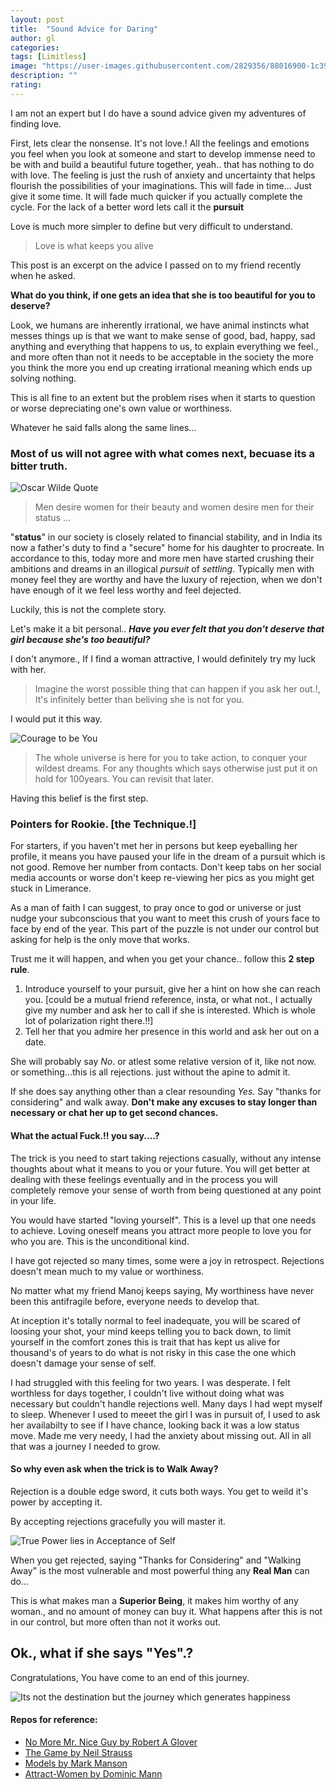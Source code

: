 ```yaml
---
layout: post
title:  "Sound Advice for Daring"
author: gl
categories:
tags: [Limitless]
image: "https://user-images.githubusercontent.com/2829356/88016900-1c390380-cb42-11ea-852f-c8238bac40c5.png"
description: ""
rating: 
---
```


I am not an expert but I do have a sound advice given my adventures of finding love.

First, lets clear the nonsense. It's not love.!
All the feelings and emotions you feel when you look at someone and start to develop immense need to be with and build a beautiful future together, yeah.. that has nothing to do with love.
The feeling is just the rush of anxiety and uncertainty that helps flourish the possibilities of your imaginations.
This will fade in time... Just give it some time. It will fade much quicker if you actually complete the cycle.
For the lack of a better word lets call it the **pursuit**

Love is much more simpler to define but very difficult to understand.
> Love is what keeps you alive

This post is an excerpt on the advice I passed on to my friend recently when he asked.

**What do you think, if one gets an idea that she is too beautiful for you to deserve?**

Look, we humans are inherently irrational, we have animal instincts what messes things up is that we want to make sense of good, bad, happy, sad anything and everything that happens to us, to explain everything we feel., and more often than not it needs to be acceptable in the society the more you think the more you end up creating irrational meaning which ends up solving nothing.

This is all fine to an extent but the problem rises when it starts to question or worse depreciating one's own value or worthiness.

Whatever he said falls along the same lines...

### Most of us will not agree with what comes next, becuase its a bitter truth.

![Oscar Wilde Quote](https://user-images.githubusercontent.com/2829356/88017956-5f947180-cb44-11ea-8026-ba013389cad1.png)

> Men desire women for their beauty and women desire men for their status ...

"**status**" in our society is closely related to financial stability, and in India its now a father's duty to find a "secure" home for his daughter to procreate. In accordance to this, today more and more men have started crushing their ambitions and dreams in an illogical *pursuit* of *settling*. Typically men with money feel they are worthy and have the luxury of rejection, when we don't have enough of it we feel less worthy and feel dejected. 

Luckily, this is not the complete story.


Let's make it a bit personal..
***Have you ever felt that you don't deserve that girl because she's too beautiful?***

I don't anymore., If I find a woman attractive, I would definitely try my luck with her.

> Imagine the worst possible thing that can happen if you ask her out.!, It's infinitely better than beliving she is not for you.

I would put it this way.

![Courage to be You](https://qph.fs.quoracdn.net/main-qimg-87a8c62ef46985b6632ec1a66fee1502)

>The whole universe is here for you to take action, to conquer your wildest dreams. For any thoughts which says otherwise just put it on hold for 100years. You can revisit that later.

Having this belief is the first step.

### Pointers for Rookie. [the Technique.!]
For starters, if you haven't met her in persons but keep eyeballing her profile, it means you have paused your life in the dream of a pursuit which is not good.
Remove her number from contacts. Don't keep tabs on her social media accounts or worse don't keep re-viewing her pics as you might get stuck in Limerance.

As a man of faith I can suggest, to pray once to god or universe or just nudge your subconscious that you want to meet this crush of yours face to face by end of the year. This part of the puzzle is not under our control but asking for help is the only move that works.

Trust me it will happen, and when you get your chance.. follow this **2 step rule**.

1. Introduce yourself to your pursuit, give her a hint on how she can reach you. [could be a mutual friend reference, insta, or what not., I actually give my number and ask her to call if she is interested. Which is whole lot of polarization right there.!!]
2. Tell her that you admire her presence in this world and ask her out on a date.

She will probably say *No*. or atlest some relative version of it, like not now. or something...this is all rejections. just without the apine to admit it.

If she does say anything other than a clear resounding *Yes*. Say "thanks for considering" and walk away.
**Don't make any excuses to stay longer than necessary or chat her up to get second chances.**

#### What the actual Fuck.!! you say....?
The trick is you need to start taking rejections casually, without any intense thoughts about what it means to you or your future. You will get better at dealing with these feelings eventually and in the process you will completely remove your sense of worth from being questioned at any point in your life.

You would have started "loving yourself". This is a level up that one needs to achieve.
Loving oneself means you attract more people to love you for who you are. This is the unconditional kind.

I have got rejected so many times, some were a joy in retrospect. Rejections doesn't mean much to my value or worthiness.

No matter what my friend Manoj keeps saying, My worthiness have never been this antifragile before, everyone needs to develop that.

At inception it's totally normal to feel inadequate, you will be scared of loosing your shot, your mind keeps telling you to back down, to limit yourself in the comfort zones this is trait that has kept us alive for thousand's of years to do what is not risky in this case the one which doesn't damage your sense of self.

I had struggled with this feeling for two years. I was desperate. I felt worthless for days together, I couldn't live without doing what was necessary but couldn't handle rejections well.
Many days I had wept myself to sleep. Whenever I used to meeet the girl I was in pursuit of, I used to ask her availabilty to see if I have chance, looking back it was a low status move. Made me very needy, I had the anxiety about missing out. All in all that was a journey I needed to grow.


#### So why even ask when the trick is to Walk Away?
Rejection is a double edge sword, it cuts both ways. You get to weild it's power by accepting it.

By accepting rejections gracefully you will master it.

![True Power lies in Acceptance of Self](https://thumbs.gfycat.com/AggressiveFeistyChamois-size_restricted.gif)

When you get rejected, saying "Thanks for Considering" and "Walking Away" is the most vulnerable and most powerful thing any **Real Man** can do...

This is what makes man a **Superior Being**, it makes him worthy of any woman., and no amount of money can buy it. What happens after this is not in our control, but more often than not it works out.

## Ok., what if she says "Yes".?
Congratulations, You have come to an end of this journey.

![Its not the destination but the journey which generates happiness](https://steamcdn-a.akamaihd.net/steam/apps/723750/header.jpg?t=1506661786)

#### Repos for reference:
 * [No More Mr. Nice Guy by Robert A Glover](https://www.amazon.in/No-More-Mr-Nice-Guy/dp/0762415339)
 * [The Game by Neil Strauss](https://www.amazon.in/Game-Neil-Strauss/dp/0062312979)
 * [Models by Mark Manson](https://www.amazon.in/Models-Attract-Women-Through-Honesty/dp/1463750358)
 * [Attract-Women by Dominic Mann](https://www.amazon.in/Attract-Women-Unlock-Effortlessly-Become-ebook/dp/B06XFF1GDC)
 
